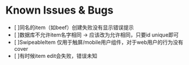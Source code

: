 # Known Issues & Bugs

- [ ]同名的item（如beef）创建失败没有显示错误提示
- [ ]数据库不允许item名字相同 -> 应该改为允许相同，只要id unique即可
- [ ]SwipeableItem 仅用于触屏/mobile用户组件，对于web用户的行为没有cover
- [ ]有时候item edit会失败，错误未知